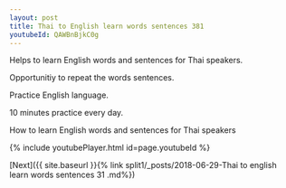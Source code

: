 ```yaml
---
layout: post
title: Thai to English learn words sentences 381 
youtubeId: QAWBnBjkC0g
---
```

 
 
Helps to learn English words and sentences for Thai speakers.

Opportunitiy to repeat the words sentences. 

Practice English language. 
 
10 minutes practice every day. 
 
How to learn English words and sentences for Thai speakers 
 
{% include youtubePlayer.html id=page.youtubeId %}
 
 
[Next]({{ site.baseurl }}{% link  split1/_posts/2018-06-29-Thai to english learn words sentences 31 .md%})
 
